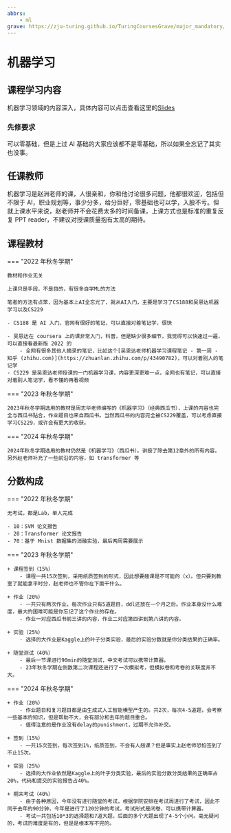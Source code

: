 ```yaml
---
abbrs:
    - ml
grave: https://zju-turing.github.io/TuringCoursesGrave/major_mandatory/machine_learning/
---
```


# 机器学习

## 课程学习内容

机器学习领域的内容深入，具体内容可以点击查看这里的[Slides](https://github.com/RyanFcr/ZJU_Course/tree/main/%E5%A4%A7%E4%B8%89%E7%A7%8B%E5%86%AC/%E6%9C%BA%E5%99%A8%E5%AD%A6%E4%B9%A0)

### 先修要求

可以零基础，但是上过 AI 基础的大家应该都不是零基础，所以如果全忘记了其实也没事。

## 任课教师

机器学习是赵洲老师的课，人很亲和，你和他讨论很多问题，他都很欢迎，包括但不限于 AI，职业规划等，事少分多，给分巨好，零基础也可以学，入股不亏。但就上课水平来说，赵老师并不会花费太多的时间备课，上课方式也是标准的重复反复 PPT reader，不建议对授课质量抱有太高的期待。

<!-- 作为一个一个一个的经典来源，赵洲老师是标准的 text-to-audio 模型，任何企图通过听课来学习的行为都是不明智的 -->

## 课程教材

=== "2022 年秋冬学期"

    教材和作业无关

    上课只是手段，不是目的，有很多自学ML的方法

    笔者的方法有点笨，因为基本上AI全忘光了，就从AI入门，主要是学习了CS188和吴恩达机器学习以及CS229

    - CS188 是 AI 入门，官网有很好的笔记，可以直接对着笔记学，很快

    - 吴恩达在 coursera 上的课非常入门，科普，但是缺少很多细节，我觉得可以快速过一遍，可以直接看最新版 2022 的
        - 全网有很多其他人摘录的笔记，比如这个[吴恩达老师机器学习课程笔记 - 第一周 - 知乎 (zhihu.com)](https://zhuanlan.zhihu.com/p/43490782)，可以对着别人的笔记学
    - CS229 是吴恩达老师授课的一门机器学习课，内容更深更难一点，全网也有笔记，可以直接对着别人笔记学，看不懂的再看视频

=== "2023 年秋冬学期"

    2023年秋冬学期选用的教材是周志华老师编写的《机器学习》（经典西瓜书），上课的内容也完全与西瓜书贴合，作业题目也来自西瓜书。当然西瓜书的内容完全被CS229覆盖，可以考虑直接学习CS229，或许会有更大的收获。

=== "2024 年秋冬学期"

    2024年秋冬学期选用的教材仍然是《机器学习》（西瓜书）。讲授了除去第12章外的所有内容。另外赵老师补充了一些前沿的内容，如 transformer 等
<!-- 仍然不建议任何想要学习这些前沿知识的同学去听赵老师的课，与其听重复的平调的读 PPT，为什么不去上一个高质量的网课呢？ -->
## 分数构成

=== "2022 年秋冬学期"

    无考试，都是Lab，单人完成

    - 10：SVM 论文报告
    - 20：Transformer 论文报告
    - 70：基于 Mnist 数据集的消融实验，最后两周需要展示

=== "2023 年秋冬学期"

    + 课程签到（15%）
        - 课程一共15次签到，采用纸质签到的形式，因此想要翘课是不可能的（x）。但只要到教室了就能拿平时分，赵老师也不管你在下面干什么。

    + 作业（20%）
        - 一共只有两次作业，每次作业只有5道题目，ddl还放在一个月之后。作业本身没什么难度，最大的困难可能是你忘记了这个作业的存在。
        - 作业一对应西瓜书前三讲的内容，作业二对应第四讲到第八讲的内容。

    + 实验（25%）
        - 选择的大作业是Kaggle上的叶子分类实验，最后的实验分数就是你分类结果的正确率。

    + 随堂测试（40%）
        - 最后一节课进行90min的随堂测试，中文考试可以携带计算器。
        - 23年秋冬学期在倒数第二次课程还进行了一次模拟考，但模拟卷和考卷的关联度并不大。

=== "2024 年秋冬学期"

    + 作业（20%）
        - 作业题目和复习题目都是由生成式人工智能模型产生的。共2次，每次4-5道题，会考察一些基本的知识，但是帮助不大，会有部分和去年的题目重合。
        - 值得注意的是作业没有delay的punishment，过期不允许补交。

    + 签到（15%）
        - 一共15次签到，每次签到1%，纸质签到，不会有人翘课？但是事实上赵老师恐怕签到了不止15次。
    
    + 实验（25%）
        - 选择的大作业依然是Kaggle上的叶子分类实验，最后的实验分数分类结果的正确率占20%，代码和提交的实验报告占40%。
    
    + 期末考试（40%）
        - 由于各种原因，今年没有进行随堂的考试，根据学院安排在考试周进行了考试，因此不同于去年的90分钟，今年是进行了120分钟的考试，考试形式是闭卷，可以携带计算器。
        - 考试一共包括10*3的选择题和7道大题，后面的多个大题出现了4-5个小问。毫无疑问的，考试的难度是有的，但是是根本写不完的。
